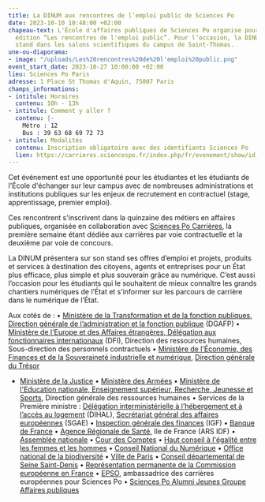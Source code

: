 ```yaml
---
title: La DINUM aux rencontres de l’emploi public de Sciences Po
date: 2023-10-10 10:48:00 +02:00
chapeau-text: L'École d'affaires publiques de Sciences Po organise pour la deuxième
  édition “Les rencontres de l'emploi public”. Pour l’occasion, la DINUM tiendra un
  stand dans les salons scientifiques du campus de Saint-Thomas.
une-ou-diaporama:
- image: "/uploads/Les%20rencontres%20de%20l'emploi%20public.png"
event_start_date: 2023-10-27 10:00:00 +02:00
lieu: Sciences Po Paris
adresse: 1 Place St Thomas d'Aquin, 75007 Paris
champs_informations:
- intitule: Horaires
  contenu: 10h - 13h
- intitule: Comment y aller ?
  contenu: |-
    Métro : 12
    Bus : 39 63 68 69 72 73
- intitule: Modalités
  contenu: Inscription obligatoire avec des identifiants Sciences Po
  lien: https://carrieres.sciencespo.fr/index.php/fr/evenement/show/id_evenement/1957
---
```


Cet événement est une opportunité pour les étudiantes et les étudiants de l'École d'échanger sur leur campus avec de nombreuses administrations et institutions publiques sur les enjeux de recrutement en contractuel (stage, apprentissage, premier emploi). 

Ces rencontrent s'inscrivent dans la quinzaine des métiers en affaires publiques, organisée en collaboration avec [Sciences Po Carrières](https://carrieres.sciencespo.fr/index.php/fr), la première semaine étant dédiée aux carrières par voie contractuelle et la deuxième par voie de concours.

La DINUM présentera sur son stand ses offres d’emploi et projets, produits et services à destination des citoyens, agents et entreprises pour un État plus efficace, plus simple et plus souverain grâce au numérique. C’est aussi l’occasion pour les étudiants qui le souhaitent de mieux connaître les grands chantiers numériques de l’État et s’informer sur les parcours de carrière dans le numérique de l’État.

Aux cotés de :
• [Ministère de la Transformation et de la fonction publiques, Direction générale de l’administration et la fonction publique](https://www.transformation.gouv.fr/) (DGAFP)
• [Ministère de l'Europe et des Affaires étrangères, Délégation aux fonctionnaires internationaux](https://www.diplomatie.gouv.fr/fr/) (DFI), Direction des ressources humaines, Sous-direction des personnels contractuels
• [Ministère de l'Économie, des Finances et de la Souveraineté industrielle et numérique](https://www.economie.gouv.fr/), [Direction générale du Trésor](https://www.tresor.economie.gouv.fr/)
* [Ministère de la Justice](https://www.justice.gouv.fr/)
• [Ministère des Armées](https://www.defense.gouv.fr/)
• [Ministère de l'Education nationale, Enseignement supérieur, Recherche, Jeunesse et Sports](https://www.education.gouv.fr/), Direction générale des ressources humaines
• Services de la Première ministre : [Délégation interministérielle à l’hébergement et à l’accès au logement](https://www.gouvernement.fr/delegation-interministerielle-a-l-hebergement-et-a-l-acces-au-logement) (DIHAL), [Secrétariat général des affaires européennes](https://sgae.gouv.fr/sites/SGAE/accueil.html) (SGAE)
• [Inspection générale des finances](https://www.igf.finances.gouv.fr/sites/igf/accueil.html) (IGF)
• [Banque de France](https://www.banque-france.fr/fr)
• [Agence Régionale de Santé](https://www.iledefrance.ars.sante.fr/), Ile de France (ARS IDF)
• [Assemblée nationale](https://www.assemblee-nationale.fr/)
• [Cour des Comptes](https://www.ccomptes.fr/fr)
• [Haut conseil à l'égalité entre les femmes et les hommes](https://www.haut-conseil-egalite.gouv.fr/)
• [Conseil National du Numérique](https://cnnumerique.fr/)
• [Office national de la biodiversité](https://www.ofb.gouv.fr/)
• [Ville de Paris](https://www.paris.fr/)
• [Conseil départemental de Seine Saint-Denis](https://seinesaintdenis.fr/)
• [Représentation permanente de la Commission européenne en France](https://france.representation.ec.europa.eu/index_fr)
• [EPSO](https://www.sciencespo.fr/ecole-affaires-publiques/fr/formations/preparation-concours/centre-de-preparation-aux-concours-europeens-cpce/concours-epso), ambassadrice des carrières européennes pour Sciences Po
• [Sciences Po Alumni Jeunes Groupe Affaires publiques](https://sciencespo-alumni.fr/group/affaires-publiques/134/team)
